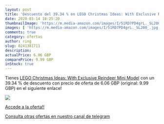 ```yaml
---
layout: post
title: 'Descuento del 39.34 % en LEGO Christmas Ideas: With Exclusive Rei'
date: 2020-03-14 18:25:20
thumbnailImage: 'https://m.media-amazon.com/images/I/51RD7PD4grL._SL200_.jpg'
images: [ 'https://m.media-amazon.com/images/I/51RD7PD4grL._SL200_.jpg' ]
comments: true
category: ofertas
author: ring
slug: 0241381711
description:
actualPrice: 6.06 GBP
comparePrice: 9.99 GBP
inStock: true
---
```


Tienes [LEGO Christmas Ideas: With Exclusive Reindeer Mini Model](https://www.amazon.com/dp/0241381711/?tag=redken08-20) con un 39.34 % de descuento con precio de oferta de 6.06 GBP (original: 9.99 GBP) en el siguiente enlace!

[![](https://m.media-amazon.com/images/I/51RD7PD4grL._SL200_.jpg)](https://www.amazon.com/dp/0241381711/?tag=redken08-20)

[Accede a la oferta!!](https://www.amazon.com/dp/0241381711/?tag=redken08-20)

[Consulta otras ofertas en nuestro canal de telegram](https://t.me/s/ofertas25)

